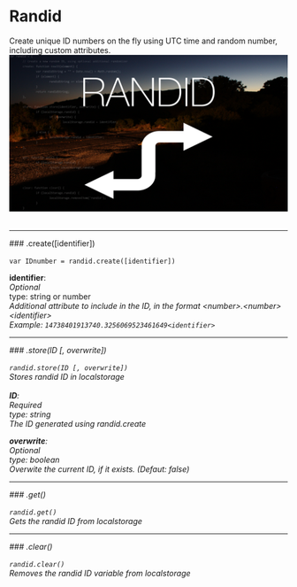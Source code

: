 # Randid
Create unique ID numbers on the fly using UTC time and random number, including custom attributes.
![Randid Image](https://raw.githubusercontent.com/keegandonley/Randid/master/Randid.png)
<br>
<br>
<hr>
### .create([identifier])

<code>var IDnumber = randid.create([identifier])</code>

<b> identifier</b>:<br>
<em>Optional</em><br>
type: string or number<br>
<em> Additional attribute to include in the ID, in the format \<number>.\<number>\<identifier> <br>
Example: <code>14738401913740.3256069523461649\<identifier></code>
<hr>
### .store(ID [, overwrite])

<code>randid.store(ID [, overwrite])</code><br>
Stores randid ID in localstorage<br><br>
<b> ID</b>:<br>
<em>Required</em><br>
type: string <br>
<em> The ID generated using randid.create </em>

<b> overwrite</b>:<br>
<em>Optional</em><br>
type: boolean<br>
<em> Overwite the current ID, if it exists. (Defaut: false)</em>
<hr>
### .get()

<code>randid.get()</code><br>
Gets the randid ID from localstorage
<hr>
### .clear()

<code>randid.clear()</code><br>
Removes the randid ID variable from localstorage
